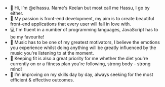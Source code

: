 - 👋 Hi, I’m @elhassu. Name's Keelan but most call me Hassu, I go by either.
- 🖤 My passion is front-end development, my aim is to create beautiful front-end applications that every user will fall in love with.
- 💻 I'm fluent in a number of programming languages, JavaScript has to be my favourite!
- 🎵 Music has to be one of my greatest motivators, I believe the emotions you experience whilst doing anything will be greatly influenced by the music you're listening to at the moment.
- 👟 Keeping fit is also a great priority for me whether the diet you're currently on or a fitness plan you're following, strong body - strong mind!
- 🌱 I’m improving on my skills day by day, always seeking for the most efficient & effective outcomes.

